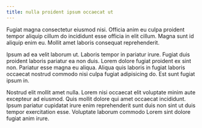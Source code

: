 ```yaml
---
title: nulla proident ipsum occaecat ut
---
```


Fugiat magna consectetur eiusmod nisi. Officia anim eu culpa proident tempor aliquip cillum do incididunt esse officia in elit cillum. Magna sunt id aliquip enim eu. Mollit amet laboris consequat reprehenderit.

Ipsum ad ea velit laborum ut. Laboris tempor in pariatur irure. Fugiat duis proident laboris pariatur ea non duis. Lorem dolore fugiat proident ex sint non. Pariatur esse magna eu aliqua. Aliqua quis laboris in fugiat laboris occaecat nostrud commodo nisi culpa fugiat adipisicing do. Est sunt fugiat ipsum in.

Nostrud elit mollit amet nulla. Lorem nisi occaecat elit voluptate minim aute excepteur ad eiusmod. Quis mollit dolore qui amet occaecat incididunt. Ipsum pariatur cupidatat irure enim reprehenderit sunt duis non sint ut duis tempor exercitation esse. Voluptate laborum commodo Lorem sint dolore fugiat anim irure.
